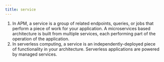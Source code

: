 ```yaml
---
title: service
---
```

1. In APM, a service is a group of related endpoints, queries, or jobs that perform a piece of work for your application. A microservices based architecture is built from multiple services, each performing part of the operation of the application.
2. In serverless computing, a service is an independently-deployed piece of functionality in your architecture. Serverless applications are powered by managed services.